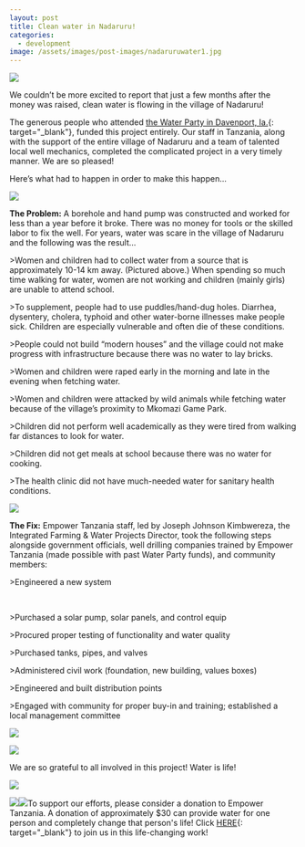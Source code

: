 ```yaml
---
layout: post
title: Clean water in Nadaruru!
categories:
  - development
image: /assets/images/post-images/nadaruruwater1.jpg
---
```


![](/uploads/project-manager-joseph.jpg)

We couldn’t be more excited to report that just a few months after the money was raised, clean water is flowing in the village of Nadaruru\!

The generous people who attended [the Water Party in Davenport, Ia.](https://empowertz.org/development/2019/04/09/76k-raised-for-clean-water/){: target="_blank"}, funded this project entirely. Our staff in Tanzania, along with the support of the entire village of Nadaruru and a team of talented local well mechanics, completed the complicated project in a very timely manner. We are so pleased\!

Here’s what had to happen in order to make this happen…

![](/uploads/dirty-water-in-nadaruru.jpg)

**The Problem:** A borehole and hand pump was constructed and worked for less than a year before it broke. There was no money for tools or the skilled labor to fix the well. For years, water was scare in the village of Nadaruru and the following was the result…

&gt;Women and children had to collect water from a source that is approximately 10-14 km away. (Pictured above.) When spending so much time walking for water, women are not working and children (mainly girls) are unable to attend school.

&gt;To supplement, people had to use puddles/hand-dug holes. Diarrhea, dysentery, cholera, typhoid and other water-borne illnesses make people sick. Children are especially vulnerable and often die of these conditions.

&gt;People could not build “modern houses” and the village could not make progress with infrastructure because there was no water to lay bricks.

&gt;Women and children were raped early in the morning and late in the evening when fetching water.

&gt;Women and children were attacked by wild animals while fetching water because of the village’s proximity to Mkomazi Game Park.

&gt;Children did not perform well academically as they were tired from walking far distances to look for water.

&gt;Children did not get meals at school because there was no water for cooking.

&gt;The health clinic did not have much-needed water for sanitary health conditions.

![](/uploads/putting-in-distribution-pipes.jpg)

**The Fix:** Empower Tanzania staff, led by Joseph Johnson Kimbwereza, the Integrated Farming & Water Projects Director, took the following steps alongside government officials, well drilling companies trained by Empower Tanzania (made possible with past Water Party funds), and community members:

&gt;Engineered a new system

&nbsp;

&gt;Purchased a solar pump, solar panels, and control equip

&gt;Procured proper testing of functionality and water quality

&gt;Purchased tanks, pipes, and valves

&gt;Administered civil work (foundation, new building, values boxes)

&gt;Engineered and built distribution points

&gt;Engaged with community for proper buy-in and training; established a local management committee

![](/uploads/solar-panels.jpg)

![](/uploads/village-buy-in.jpg)

We are so grateful to all involved in this project\! Water is life\!

![](/uploads/cleanwater5.jpg)

![](/uploads/cleanwater2.jpg)![](/uploads/clean-water3.jpg)To support our efforts, please consider a donation to Empower Tanzania. A donation of approximately $30 can provide water for one person and completely change that person's life\! Click [HERE](https://empowertz.org/development/2019/04/09/76k-raised-for-clean-water/){: target="_blank"} to join us in this life-changing work\!